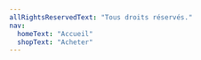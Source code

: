 ```yaml
---
allRightsReservedText: "Tous droits réservés."
nav:
  homeText: "Accueil"
  shopText: "Acheter"
---
```

